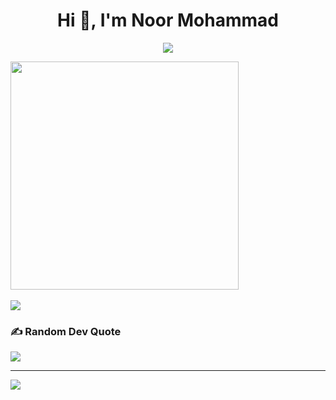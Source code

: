 <h1 align="center">Hi 👋, I'm Noor Mohammad</h1> 
<a href="https://github.com/noordaudi"> 
  <p align="center">
  <img src="https://readme-typing-svg.demolab.com/?lines=A%20Passionate%20AWS%20Engineer&center=true&width=800&height=40&color=ffffff&vCenter=true&pause=1000&size=25" /> <br> 
  </p>
</a>

<a href="https://github.com/noordaudi" align="center">
  <img src="https://github-readme-stats.vercel.app/api?username=noordaudi&theme=highcontrast&hide_border=false&include_all_commits=false&count_private=false" align="center", width="365rem"><br><br>
  <img src="https://github-readme-activity-graph.vercel.app/graph?username=noordaudi&theme=github-compact">
</a>

### ✍️ Random Dev Quote
![](https://quotes-github-readme.vercel.app/api?type=horizontal&theme=radical)

---
[![](https://visitcount.itsvg.in/api?id=noordaudi&icon=0&color=0)](https://visitcount.itsvg.in)
